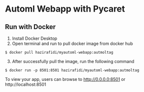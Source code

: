 # Automl Webapp with Pycaret

## Run with Docker
1. Install Docker Desktop
2. Open terminal and run to pull docker image from docker hub
```
$ docker pull hazirafidi/myautoml-webapp:autmoltag
```
3. After successfully pull the image, run the following command

```
$ docker run -p 8501:8501 hazirafidi/myautoml-webapp:autmoltag
```
To view your app, users can browse to http://0.0.0.0:8501 or http://localhost:8501
